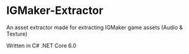 # IGMaker-Extractor

An asset extractor made for extracting IGMaker game assets (Audio & Texture)

Written in C# .NET Core 6.0
